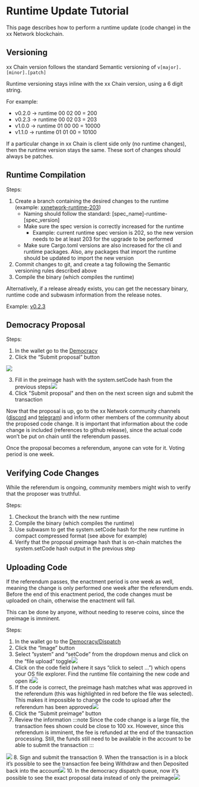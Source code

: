 # Runtime Update Tutorial
This page describes how to perform a runtime update (code change)
in the xx Network blockchain.

## Versioning

xx Chain version follows the standard Semantic versioning of
`v[major].[minor].[patch]`

Runtime versioning stays inline with the xx Chain version, using a 6
digit string.

For example:

-   v0.2.0 -> runtime 00 02 00 = 200
-   v0.2.3 -> runtime 00 02 03 = 203
-   v1.0.0 -> runtime 01 00 00 = 10000
-   v1.1.0 -> runtime 01 01 00 = 10100

If a particular change in xx Chain is client side only (no runtime
changes), then the runtime version stays the same. These sort of changes
should always be patches.

## Runtime Compilation

Steps:

1.  Create a branch containing the desired changes to the runtime
    (example:
    [xxnetwork-runtime-203](https://github.com/xx-labs/xxchain/tree/xxnetwork-runtime-203))
    -   Naming should follow the standard:
        \[spec_name\]-runtime-\[spec_version\]
    -   Make sure the spec version is correctly increased for the
        runtime
        -   Example: current runtime spec version is 202, so the new version
            needs to be at least 203 for the upgrade to be performed
    -   Make sure Cargo.toml versions are also increased for the cli and
        runtime packages. Also, any packages that import the runtime
        should be updated to import the new version
2.  Commit changes to git, and create a tag following the Semantic
    versioning rules described above
3.  Compile the binary (which compiles the runtime)

Alternatively, if a release already exists, you can get the necessary
binary, runtime code and subwasm information from the release notes.

Example:
[v0.2.3](https://github.com/xx-labs/xxchain/releases/tag/v0.2.3)

## Democracy Proposal

Steps:

1.  In the wallet go to the
    [Democracy](https://wallet.xx.network/#/democracy)
2.  Click the “Submit proposal” button

![](@site/static/img/Screen_Shot_2022-04-26_at_2.06.27_PM.png)

3.  Fill in the preimage hash with the system.setCode hash from the
    previous steps![](@site/static/img/Screen_Shot_2022-04-26_at_2.07.48_PM.png)
4.  Click "Submit proposal" and then on the next screen sign and submit
    the transaction

Now that the proposal is up, go to the xx Network community channels
([discord](https://discord.com/invite/Y8pCkbK) and
[telegram](https://t.me/xxnetwork)) and inform other members of the
community about the proposed code change. It is important that
information about the code change is included (references to github
release), since the actual code won’t be put on chain until the
referendum passes.

Once the proposal becomes a referendum, anyone can vote for it. Voting
period is one week.

## Verifying Code Changes

While the referendum is ongoing, community members might wish to verify
that the proposer was truthful.

Steps:

1.  Checkout the branch with the new runtime
2.  Compile the binary (which compiles the runtime)
3.  Use subwasm to get the system.setCode hash for the new runtime in
    compact compressed format (see above for example)
4.  Verify that the proposal preimage hash that is on-chain matches the
    system.setCode hash output in the previous step

## Uploading Code

If the referendum passes, the enactment period is one week as well,
meaning the change is only performed one week after the referendum ends.
Before the end of this enactment period, the code changes must be
uploaded on chain, otherwise the enactment will fail.

This can be done by anyone, without needing to reserve coins, since the
preimage is imminent.

Steps:

1.  In the wallet go to the
    [Democracy/Dispatch](https://wallet.xx.network/#/democracy/dispatch)
2.  Click the “Image” button
3.  Select ”system” and “setCode” from the dropdown menus and click on
    the “file upload” toggle![](@site/static/img/Screen_Shot_2022-04-26_at_2.19.45_PM.png)
4.  Click on the code field (where it says “click to select …”) which
    opens your OS file explorer. Find the runtime file containing the
    new code and open it![](@site/static/img/Screen_Shot_2022-04-26_at_2.20.26_PM.png)
5.  If the code is correct, the preimage hash matches what was approved
    in the referendum (this was highlighted in red before the file was
    selected). This makes it impossible to change the code to upload
    after the referendum has been approved![](@site/static/img/Screen_Shot_2022-04-26_at_2.20.37_PM.png)
6.  Click the “Submit preimage” button
7.  Review the information
:::note
Since the code change is a large file, the transaction
        fees shown could be close to 100 xx. However, since this
        referendum is imminent, the fee is refunded at the end of the
        transaction processing. Still, the funds still need to be
        available in the account to be able to submit the transaction
:::

![](@site/static/img/Screen_Shot_2022-04-26_at_2.20.49_PM.png)
8.  Sign and submit the transaction
9.  When the transaction is in a block it’s possible to see the
    transaction fee being Withdraw and then Deposited back into the
    account![](@site/static/img/Screen_Shot_2022-04-26_at_2.21.51_PM.png)
10. In the democracy dispatch queue, now it’s possible to see the exact
    proposal data instead of only the preimage![](@site/static/img/Screen_Shot_2022-04-26_at_2.21.07_PM.png)
